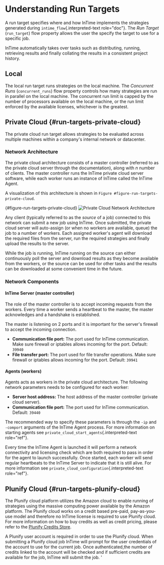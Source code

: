 Understanding Run Targets
=========================

A run target specifies where and how InTime implements the strategies
generated during `intime_flow`{.interpreted-text role="doc"}. The *Run
Target* (`run_target`) flow property allows the user the specify the
target to use for a specific job.

InTime automatically takes over tasks such as distributing, running,
retrieving results and finally collating the results in a consistent
project history.

Local
-----

The local run target runs strategies on the local machine. The
*Concurrent Runs* (`concurrent_runs`) flow property controls how many
strategies are run in parallel on the local machine. The concurrent run
limit is capped by the number of processors available on the local
machine, or the run limit enforced by the available licenses, whichever
is the greatest.

Private Cloud {#run-targets-private-cloud}
-------------

The private cloud run target allows strategies to be evaluated across
multiple machines within a company's internal network or datacenter.

### Network Architecture

The private cloud architecture consists of a master controller (referred
to as the private cloud server through the documentation), along with
*n* number of clients. The master controller runs the InTime private
cloud server software, while each worker runs an instance of InTime
called the InTime Agent.

A visualization of this architecture is shown in
`Figure #figure-run-targets-private-cloud`.

 {#figure-run-targets-private-cloud}
![Private Cloud Network
Architecture](images/run_targets/private_cloud_network.png)


Any client (typically referred to as the *source* of a job) connected to
this network can submit a new job using InTime. Once submitted, the
private cloud server will auto-assign (or when no workers are available,
queue) the job to a number of workers. Each assigned worker's agent
will download the required files from the server, run the required
strategies and finally upload the results to the server.

While the job is running, InTime running on the source can either
continuously poll the server and download results as they become
available from the workers, or the source can be used for other tasks
and the results can be downloaded at some convenient time in the future.

### Network Components

#### InTime Server (master controller)

The role of the master controller is to accept incoming requests from
the workers. Every time a worker sends a heartbeat to the master, the
master acknowledges and a handshake is established.

The master is listening on 2 ports and it is important for the server's
firewall to accept the incoming connection.

-   **Communication file port:** The port used for InTime communication.
    Make sure firewall or iptables allows incoming for the port.
    Default: `39940`
-   **File transfer port:** The port used for file transfer operations.
    Make sure firewall or iptables allows incoming for the port.
    Default: `39941`

#### Agents (workers)

Agents acts as workers in the private cloud architecture. The following
network parameters needs to be configured for each worker:

-   **Server host address:** The host address of the master controller
    (private cloud server).
-   **Communication file port:** The port used for InTime communication.
    Default: `39440`

The recommended way to specify these parameters is through the `-ip` and
`-comport` arguments of the InTime Agent process. For more information
on starting agents see `private_cloud_start_agents`{.interpreted-text
role="ref"}.

Every time the InTime Agent is launched it will perform a network
connectivity and licensing check which are both required to pass in
order for the agent to launch successfully. Once started, each worker
will send regular heartbeats to the InTime Server to indicate that it is
still alive. For more information see
`private_cloud_configuration`{.interpreted-text role="ref"}.

Plunify Cloud {#run-targets-plunify-cloud}
-------------

The Plunify cloud platform utilizes the Amazon cloud to enable running
of strategies using the massive computing power available by the Amazon
platform. The Plunify cloud works on a credit based pre-paid,
pay-as-you-use model and therefore no InTime license is required to use
Plunify cloud. For more information on how to buy credits as well as
credit pricing, please refer to the [Plunify Credits
Store](https://cloud.plunify.com).

A Plunify user account is required in order to use the Plunify cloud.
When submitting a Plunify cloud job InTime will prompt for the user
credentials of the account to use for the current job. Once
authenticated,the number of credits linked to the account will be
checked and if sufficient credits are available for the job, InTime will
submit the job.
'